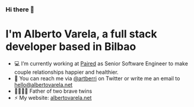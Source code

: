 ### Hi there 👋 

# I'm Alberto Varela, a full stack developer based in Bilbao

- :computer: I’m currently working at [Paired]([https://github.com/Genially](https://www.paired.com/)) as Senior Software Engineer to make couple relationships happier and healthier.
- :love_letter: You can reach me via [@artberri](https://twitter.com/artberri) on Twitter or write me an email to [hello@albertovarela.net](mailto:hello@albertovarela.net)
- :family_man_woman_girl_girl: Father of two brave twins
- ⚡ My website: [albertovarela.net](https://www.albertovarela.net/)

<!--

* WordCamp Bilbao 2016 (June 2016)  
  Desplegando WordPress como un profesional
* Tikitalka #1 (October 2016)  
  Automation: Infrastruture, Software & Deploy
* Software Crafters Barcelona 2017 (October 2017):  
  Infrastructure as Code with Terraform  
* Software Crafters Bilbao (March 2018)  
  HTTP2, ¿han caducado mis buenas prácticas?
* Global Azure Bootcamp (April 2018)  
  Azure infrastructure as code with Terraform
* Tikitalka #22 (May 2018)  
  Conceptos básicos sobre Wear OS (Android Wear)
* BilbaoTechWeek 2018 (November 2018)  
  Personal Branding para (futuros) desarrolladores.
* Commit Conf (November 2018)  
  Infrastructure as Code with Terraform
* Dev Day: Más que Código (March 2019)  
  10 claves en la gestión de dependencias con Javascript
* Plain Concepts DevOps Day (March 2019)  
  Aprovisionamiento multi-proveedor con Terraform
* JavaScript: Tips and Tricks (April 2019)  
  10 claves en la gestión de dependencias con Javascript
* DotNet 2019 (June, 2019)  
  Infraestructura como código en Azure
-->
